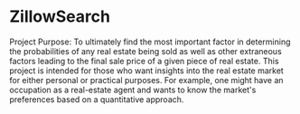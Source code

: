 # ZillowSearch
Project Purpose: To ultimately find the most important factor in determining the probabilities of any real estate being sold as well as other extraneous
factors leading to the final sale price of a given piece of real estate. This project is intended for those who want insights into the real 
estate market for either personal or practical purposes. For example, one might have an occupation as a real-estate agent and wants to know 
the market's preferences based on a quantitative approach.
